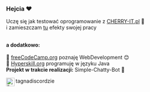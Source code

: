 
 ### Hejcia ❤
Uczę się jak testować oprogramowanie z [CHERRY-IT.pl](https://cherry-it.pl) 🍒 <br />
i zamieszczam [tu](https://github.com/Kordietta/Crowdtesting-Cherry-IT) efekty swojej pracy 
<br />
<br />


<strong>a dodatkowo: </strong>
<br />
<br />
📕 [freeCodeCamp.org](https://www.freecodecamp.org) poznaję WebDevelopment 😊 <br />
📕 [Hyperskill.org](https://hyperskill.org) programuję w języku Java <br />
  <strong>Projekt w trakcie realizacji:</strong> Simple-Chatty-Bot 📌

<img align="left" alt="React" width="23" src="https://icon-icons.com/icons2/2248/PNG/48/discord_icon_136688.png" /> tagnadiscordzie


<!--
Here are some ideas to get you started:
posiadam pierwszy certyfikat: 🏆 <strong>Responsive Web Design</strong> <br />
- 🔭 I’m currently working on ...
- 🌱 I’m currently learning ...
- 👯 I’m looking to collaborate on ...
- 🤔 I’m looking for help with ...
- 💬 Ask me about ...
- 📫 How to reach me: ...
- 😄 Pronouns: ...
- ⚡ Fun fact: ...
-->

